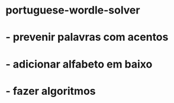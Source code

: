 # portuguese-wordle-solver
# - prevenir palavras com acentos
# - adicionar alfabeto em baixo
# - fazer algoritmos